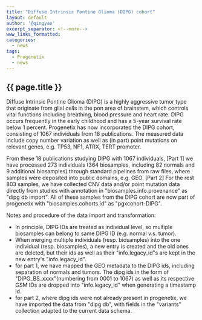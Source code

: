 ```yaml
---
title: "Diffuse Intrinsic Pontine Glioma (DIPG) cohort"
layout: default
author: '@qingyao'
excerpt_separator: <!--more-->
www_links_formatted:
categories:
  - news
tags:
  - Progenetix
  - news
---
```


## {{ page.title }}

Diffuse Intrinsic Pontine Glioma (DIPG) is a highly aggressive tumor type that originate from glial cells in the pon area of brainstem, which controls vital functions including breathing, blood pressure and heart rate. DIPG occurs frequently in the early childhood and has a 5-year survival rate below 1 percent. Progenetix has now incorporated the DIPG cohort, consisting of 1067 individuals from 18 publications. The measured data include copy number variation as well as (in part) point mutations on relevant genes, e.g. TP53, NF1, ATRX, TERT promoter.

<!--more-->

From these 18 publications studying DIPG with 1067 individuals, [Part 1] we have processed 273 individuals (364 biosamples, including 82 normals and 9 additional biosamples) through standard pipelines from raw files, where samples were deposited into public domains, e.g. GEO. [Part 2] For the rest 803 samples, we have collected CNV data and/or point mutation data directly from studies with annotation in "biosamples.info.provenance" as "dipg db import". All of these samples from the DIPG cohort are now part of progenetix with "biosamples.cohorts.id" as "pgxcohort-DIPG".


Notes and procedure of the data import and transformation:
 - In principle, DIPG IDs are treated as individual level, so multiple biosamples can belong to same DIPG ID (e.g. normal v.s. tumor).
 - When merging multiple individuals (resp. biosamples) into the one individual (resp. biosamples), a new entry is created and the old ones are deleted, but their ids as well as their "info.legacy_id"s are kept in the new entry's "info.legacy_id".
 - for part 1, we have mapped the GEO metadata to the DIPG ids, including separation of normals and tumors. The dipg ids in the form of "DIPG_BS_xxxx"(numbering from 0001 to 1067) as well as its respective GSM IDs are dropped into "info.legacy_id" when generating a timestamp id. 
 - for part 2, where dipg ids were not already present in progenetix, we have imported the data from "dipg db", with fields in the "variants" collection adapted to the current data schema. 

